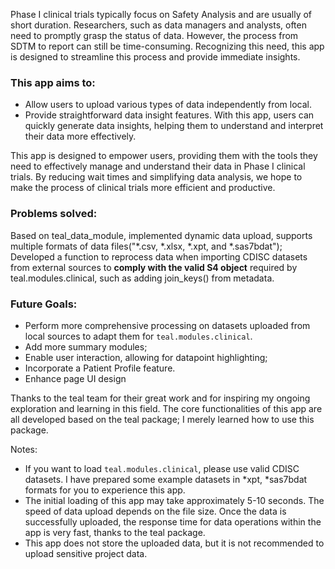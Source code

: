 Phase I clinical trials typically focus on Safety Analysis and are usually of short duration. Researchers, such as data managers and analysts, often need to promptly grasp the status of data. However, the process from SDTM to report can still be time-consuming. Recognizing this need, this app is designed to streamline this process and provide immediate insights.

### This app aims to:
- Allow users to upload various types of data independently from local.
- Provide straightforward data insight features. With this app, users can quickly generate data insights, helping them to understand and interpret their data more effectively.

This app is designed to empower users, providing them with the tools they need to effectively manage and understand their data in Phase I clinical trials. By reducing wait times and simplifying data analysis, we hope to make the process of clinical trials more efficient and productive.

### Problems solved:
Based on teal_data_module, implemented dynamic data upload, supports multiple formats of data files("*.csv, *.xlsx, *.xpt, and *.sas7bdat");
Developed a function to reprocess data when importing CDISC datasets from external sources to **comply with the valid S4 object** required by teal.modules.clinical, such as adding join_keys() from metadata.

### Future Goals:
- Perform more comprehensive processing on datasets uploaded from local sources to adapt them for `teal.modules.clinical`.
- Add more summary modules;
- Enable user interaction, allowing for datapoint highlighting;
- Incorporate a Patient Profile feature.
- Enhance page UI design

Thanks to the teal team for their great work and for inspiring my ongoing exploration and learning in this field. The core functionalities of this app are all developed based on the teal package; I merely learned how to use this package.

Notes:
- If you want to load `teal.modules.clinical`, please use valid CDISC datasets. I have prepared some example datasets in *xpt, *sas7bdat formats for you to experience this app.
- The initial loading of this app may take approximately 5-10 seconds. The speed of data upload depends on the file size. Once the data is successfully uploaded, the response time for data operations within the app is very fast, thanks to the teal package.
- This app does not store the uploaded data, but it is not recommended to upload sensitive project data.
